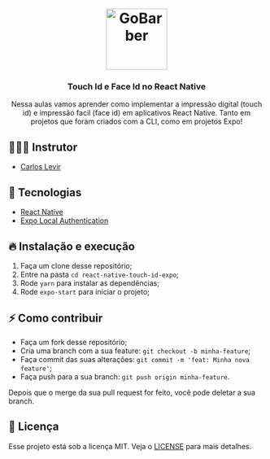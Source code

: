 <h1 align="center">
  <img src="https://i.ibb.co/YkQR709/CL-Logo-transparente.png" alt="GoBarber" width="120">
</h1>

<h3 align="center">
  Touch Id e Face Id no React Native
</h3>

<p align="center">
  Nessa aulas vamos aprender como implementar a impressão digital (touch id) e impressão facil (face id) em aplicativos React Native. Tanto em projetos que foram criados com a CLI, como em projetos Expo!
</p>


## 👨🏻‍💻 Instrutor

- [Carlos Levir](https://github.com/CarlosLevir)

## 🚀 Tecnologias

- [React Native](https://facebook.github.io/react-native/)
- [Expo Local Authentication](https://docs.expo.io/versions/latest/sdk/local-authentication/)

## 🔥 Instalação e execução

1. Faça um clone desse repositório;
2. Entre na pasta `cd react-native-touch-id-expo`;
3. Rode `yarn` para instalar as dependências;
4. Rode `expo-start` para iniciar o projeto;

## ⚡️ Como contribuir

- Faça um fork desse repositório;
- Cria uma branch com a sua feature: `git checkout -b minha-feature`;
- Faça commit das suas alterações: `git commit -m 'feat: Minha nova feature'`;
- Faça push para a sua branch: `git push origin minha-feature`.

Depois que o merge da sua pull request for feito, você pode deletar a sua branch.

## 📝 Licença

Esse projeto está sob a licença MIT. Veja o [LICENSE](https://opensource.org/licenses/MIT) para mais detalhes.
